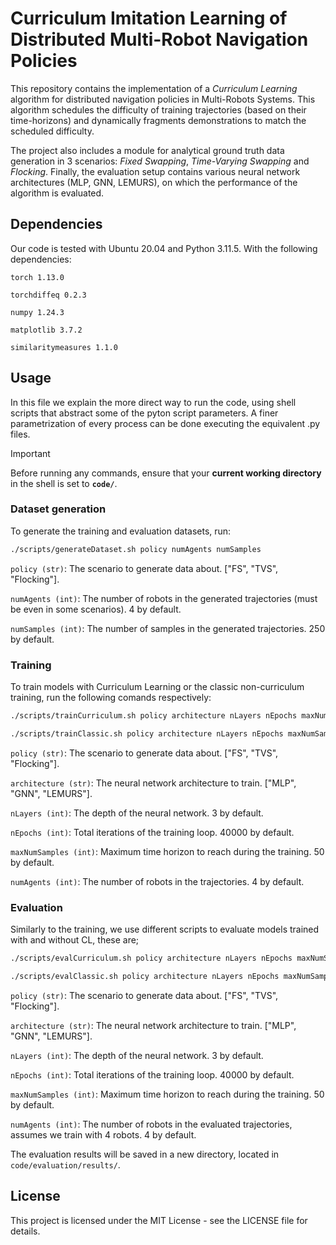# Curriculum Imitation Learning of Distributed Multi-Robot Navigation Policies

This repository contains the implementation of a *Curriculum Learning* algorithm for distributed navigation policies in Multi-Robots Systems. This algorithm schedules the difficulty of training trajectories (based on their time-horizons) and dynamically fragments demonstrations to match the scheduled difficulty.

The project also includes a module for analytical ground truth data generation in 3 scenarios: *Fixed Swapping*, *Time-Varying Swapping* and *Flocking*. Finally, the evaluation setup contains various neural network architectures (MLP, GNN, LEMURS), on which the performance of the algorithm is evaluated.

## Dependencies

Our code is tested with Ubuntu 20.04 and Python 3.11.5. With the following dependencies: 

```torch 1.13.0``` 

```torchdiffeq 0.2.3```

```numpy 1.24.3```

```matplotlib 3.7.2```

```similaritymeasures 1.1.0```

## Usage

In this file we explain the more direct way to run the code, using shell scripts that abstract some of the pyton script parameters. A finer parametrization of every process can be done executing the equivalent .py files.

> [!IMPORTANT]
> Before running any commands, ensure that your **current working directory** in the shell is set to **`code/`**.

### Dataset generation

To generate the training and evaluation datasets, run:
```bash
./scripts/generateDataset.sh policy numAgents numSamples
```

```policy (str)```: The scenario to generate data about.  ["FS", "TVS", "Flocking"].

```numAgents (int)```: The number of robots in the generated trajectories (must be even in some scenarios).  4 by default.

```numSamples (int)```: The number of samples in the generated trajectories. 250 by default.

### Training
To train models with Curriculum Learning or the classic non-curriculum training, run the following comands respectively:
```bash
./scripts/trainCurriculum.sh policy architecture nLayers nEpochs maxNumSamples numAgents
```
```bash
./scripts/trainClassic.sh policy architecture nLayers nEpochs maxNumSamples numAgents
```
```policy (str)```: The scenario to generate data about.  ["FS", "TVS", "Flocking"].

```architecture (str)```: The neural network architecture to train.  ["MLP", "GNN", "LEMURS"].

```nLayers (int)```: The depth of the neural network.  3 by default.

```nEpochs (int)```: Total iterations of the training loop.  40000 by default.

```maxNumSamples (int)```: Maximum time horizon to reach during the training.  50 by default.

```numAgents (int)```: The number of robots in the trajectories.  4 by default.

### Evaluation

Similarly to the training, we use different scripts to evaluate models trained with and without CL, these are;
```bash
./scripts/evalCurriculum.sh policy architecture nLayers nEpochs maxNumSamples numAgents
```
```bash
./scripts/evalClassic.sh policy architecture nLayers nEpochs maxNumSamples numAgents
```
```policy (str)```: The scenario to generate data about.  ["FS", "TVS", "Flocking"].

```architecture (str)```: The neural network architecture to train.  ["MLP", "GNN", "LEMURS"].

```nLayers (int)```: The depth of the neural network.  3 by default.

```nEpochs (int)```: Total iterations of the training loop.  40000 by default.

```maxNumSamples (int)```: Maximum time horizon to reach during the training.  50 by default.

```numAgents (int)```: The number of robots in the evaluated trajectories, assumes we train with 4 robots.  4 by default.

The evaluation results will be saved in a new directory, located in ```code/evaluation/results/```.

## License

This project is licensed under the MIT License - see the LICENSE file for details.
